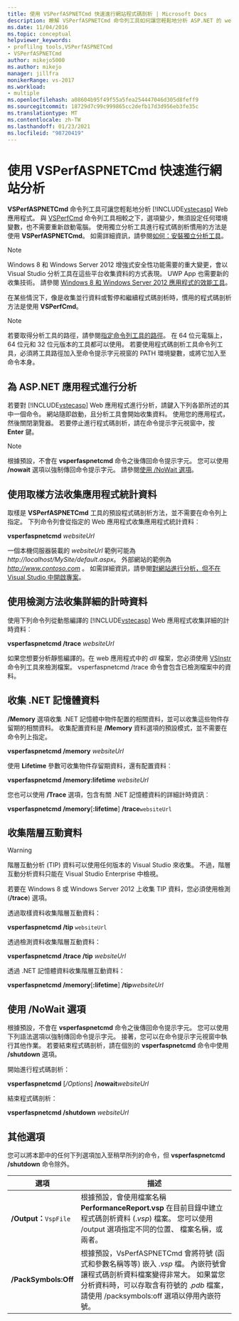 ```yaml
---
title: 使用 VSPerfASPNETCmd 快速進行網站程式碼剖析 | Microsoft Docs
description: 瞭解 VSPerfASPNETCmd 命令列工具如何讓您輕鬆地分析 ASP.NET 的 web 應用程式。
ms.date: 11/04/2016
ms.topic: conceptual
helpviewer_keywords:
- proflilng tools,VSPerfASPNETCmd
- VSPerfASPNETCmd
author: mikejo5000
ms.author: mikejo
manager: jillfra
monikerRange: vs-2017
ms.workload:
- multiple
ms.openlocfilehash: a08604b95f49f55a5fea254447046d305d8feff9
ms.sourcegitcommit: 18729d7c99c999865cc2defb17d3d956eb3fe35c
ms.translationtype: MT
ms.contentlocale: zh-TW
ms.lasthandoff: 01/23/2021
ms.locfileid: "98720419"
---
```

# <a name="rapid-web-site-profiling-with-vsperfaspnetcmd"></a>使用 VSPerfASPNETCmd 快速進行網站分析

**VSPerfASPNETCmd** 命令列工具可讓您輕鬆地分析 [!INCLUDE[vstecasp](../code-quality/includes/vstecasp_md.md)] Web 應用程式。 與 [VSPerfCmd](../profiling/vsperfcmd.md) 命令列工具相較之下，選項變少，無須設定任何環境變數，也不需要重新啟動電腦。 使用獨立分析工具進行程式碼剖析慣用的方法是使用 **VSPerfASPNETCmd**。 如需詳細資訊，請參閱[如何：安裝獨立分析工具](../profiling/how-to-install-the-stand-alone-profiler.md)。

> [!NOTE]
> Windows 8 和 Windows Server 2012 增強式安全性功能需要的重大變更，會以 Visual Studio 分析工具在這些平台收集資料的方式表現。 UWP App 也需要新的收集技術。 請參閱 [Windows 8 和 Windows Server 2012 應用程式的效能工具](../profiling/performance-tools-on-windows-8-and-windows-server-2012-applications.md)。

 在某些情況下，像是收集並行資料或暫停和繼續程式碼剖析時，慣用的程式碼剖析方法是使用 **VSPerfCmd**。

> [!NOTE]
> 若要取得分析工具的路徑，請參閱[指定命令列工具的路徑](../profiling/specifying-the-path-to-profiling-tools-command-line-tools.md)。 在 64 位元電腦上，64 位元和 32 位元版本的工具都可以使用。 若要使用程式碼剖析工具命令列工具，必須將工具路徑加入至命令提示字元視窗的 PATH 環境變數，或將它加入至命令本身。

## <a name="profile-an-aspnet-application"></a>為 ASP.NET 應用程式進行分析

若要對 [!INCLUDE[vstecasp](../code-quality/includes/vstecasp_md.md)] Web 應用程式進行分析，請鍵入下列各節所述的其中一個命令。 網站隨即啟動，且分析工具會開始收集資料。 使用您的應用程式，然後關閉瀏覽器。 若要停止進行程式碼剖析，請在命令提示字元視窗中，按 **Enter** 鍵。

> [!NOTE]
> 根據預設，不會在 **vsperfaspnetcmd** 命令之後傳回命令提示字元。 您可以使用 **/nowait** 選項以強制傳回命令提示字元。 請參閱[使用 /NoWait 選項](#use-the-nowait-option)。

## <a name="to-collect-application-statistics-by-using-the-sampling-method"></a>使用取樣方法收集應用程式統計資料
 取樣是 **VSPerfASPNETCmd** 工具的預設程式碼剖析方法，並不需要在命令列上指定。 下列命令列會從指定的 Web 應用程式收集應用程式統計資料︰

 **vsperfaspnetcmd**  *websiteUrl*

 一個本機伺服器裝載的 *websiteUrl* 範例可能為 *http://localhost/MySite/default.aspx*。 外部網站的範例為 *http://www.contoso.com* 。 如需詳細資訊，請參閱[對網站進行分析，但不在 Visual Studio 中開啟專案](how-to-collect-performance-data-for-a-web-site.md#to-profile-a-web-site-without-opening-a-project-in-visual-studio)。

## <a name="to-collect-detailed-timing-data-by-using-the-instrumentation-method"></a>使用檢測方法收集詳細的計時資料

使用下列命令列從動態編譯的 [!INCLUDE[vstecasp](../code-quality/includes/vstecasp_md.md)] Web 應用程式收集詳細的計時資料︰

**vsperfaspnetcmd /trace**  *websiteUrl*

如果您想要分析靜態編譯的。在 web 應用程式中的 *dll* 檔案，您必須使用 [VSInstr](../profiling/vsinstr.md) 命令列工具來檢測檔案。 vsperfaspnetcmd /trace 命令會包含已檢測檔案中的資料。

## <a name="to-collect-net-memory-data"></a>收集 .NET 記憶體資料

**/Memory** 選項收集 .NET 記憶體中物件配置的相關資料，並可以收集這些物件存留期的相關資料。 收集配置資料是 **/Memory** 資料選項的預設模式，並不需要在命令列上指定。

 **vsperfaspnetcmd /memory** *websiteUrl*

 使用 **Lifetime** 參數可收集物件存留期資料，還有配置資料︰

 **vsperfaspnetcmd /memory:lifetime** *websiteUrl*

 您也可以使用 **/Trace** 選項，包含有關 .NET 記憶體資料的詳細計時資訊︰

 **vsperfaspnetcmd /memory**[**:lifetime**] **/trace**`websiteUrl`

## <a name="to-collect-tier-interaction-data"></a>收集階層互動資料

> [!WARNING]
> 階層互動分析 (TIP) 資料可以使用任何版本的 Visual Studio 來收集。 不過，階層互動分析資料只能在 Visual Studio Enterprise 中檢視。
>
> 若要在 Windows 8 或 Windows Server 2012 上收集 TIP 資料，您必須使用檢測 (**/trace**) 選項。

透過取樣資料收集階層互動資料：

**vsperfaspnetcmd /tip** `websiteUrl`

透過檢測資料收集階層互動資料：

**vsperfaspnetcmd /trace /tip** *websiteUrl*

透過 .NET 記憶體資料收集階層互動資料：

**vsperfaspnetcmd /memory**[**:lifetime**] **/tip**_websiteUrl_

## <a name="use-the-nowait-option"></a>使用 /NoWait 選項

根據預設，不會在 **vsperfaspnetcmd** 命令之後傳回命令提示字元。 您可以使用下列語法選項以強制傳回命令提示字元。 接著，您可以在命令提示字元視窗中執行其他作業。 若要結束程式碼剖析，請在個別的 **vsperfaspnetcmd** 命令中使用 **/shutdown** 選項。

開始進行程式碼剖析：

**vsperfaspnetcmd** [*/Options*] **/nowait**_websiteUrl_

結束程式碼剖析：

**vsperfaspnetcmd /shutdown** *websiteUrl*

## <a name="additional-options"></a>其他選項

您可以將本節中的任何下列選項加入至稍早所列的命令，但 **vsperfaspnetcmd /shutdown** 命令除外。

|選項|描述|
|------------|-----------------|
|**/Output：**`VspFile`|根據預設，會使用檔案名稱 **PerformanceReport.vsp** 在目前目錄中建立程式碼剖析資料 (.*vsp*) 檔案。 您可以使用 /output 選項指定不同的位置、 檔案名稱，或兩者。|
|**/PackSymbols:Off**|根據預設，VsPerfASPNETCmd 會將符號 (函式和參數名稱等等) 嵌入 .*vsp* 檔。 內嵌符號會讓程式碼剖析資料檔案變得非常大。 如果當您分析資料時，可以存取含有符號的 .*pdb* 檔案，請使用 /packsymbols:off 選項以停用內嵌符號。|
